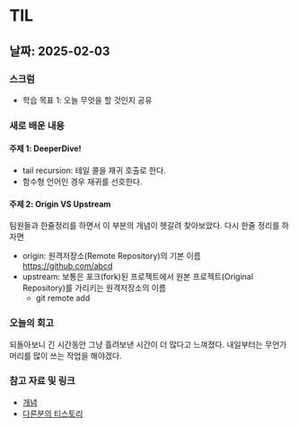 # TIL

## 날짜: 2025-02-03

### 스크럼
- 학습 목표 1: 오늘 무엇을 할 것인지 공유

### 새로 배운 내용
#### 주제 1: DeeperDive!
- tail recursion: 테일 콜을 재귀 호출로 한다.
- 함수형 언어인 경우 재귀를 선호한다.

#### 주제 2: Origin VS Upstream
팀원들과 한줄정리를 하면서 이 부분의 개념이 헷갈려 찾아보았다.
다시 한줄 정리를 하자면 
- origin: 원격저장소(Remote Repository)의 기본 이름 https://github.com/abcd
- upstream: 보통은 포크(fork)된 프로젝트에서 원본 프로젝트(Original Repository)를 가리키는 원격저장소의 이름
    - git remote add

### 오늘의 회고
되돌아보니 긴 시간동안 그냥 흘려보낸 시간이 더 많다고 느껴졌다. 내일부터는 무언가 머리를 많이 쓰는 작업을 해야겠다.

### 참고 자료 및 링크
- [개념](https://wikidocs.net/74836)
- [다른분의 티스토리](https://smiledk.tistory.com/14)